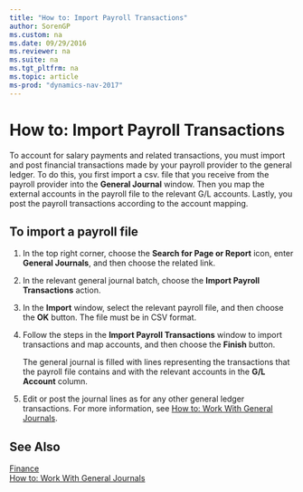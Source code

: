 ```yaml
---
title: "How to: Import Payroll Transactions"
author: SorenGP
ms.custom: na
ms.date: 09/29/2016
ms.reviewer: na
ms.suite: na
ms.tgt_pltfrm: na
ms.topic: article
ms-prod: "dynamics-nav-2017"
---
```


# How to: Import Payroll Transactions
To account for salary payments and related transactions, you must import and post financial transactions made by your payroll provider to the general ledger. To do this, you first import a csv. file that you receive from the payroll provider into the **General Journal** window. Then you map the external accounts in the payroll file to the relevant G/L accounts. Lastly, you post the payroll transactions according to the account mapping.

## To import a payroll file
1. In the top right corner, choose the **Search for Page or Report** icon, enter **General Journals**, and then choose the related link.
2. In the relevant general journal batch, choose the **Import Payroll Transactions** action.
3. In the **Import** window, select the relevant payroll file, and then choose the **OK** button. The file must be in CSV format. 
4. Follow the steps in the **Import Payroll Transactions** window to import transactions and map accounts, and then choose the **Finish** button.

    The general journal is filled with lines representing the transactions that the payroll file contains and with the relevant accounts in the **G/L Account** column.
4. Edit or post the journal lines as for any other general ledger transactions. For more information, see [How to: Work With General Journals](ui-work-general-journals.md).   

## See Also
[Finance](finance-setup.md)  
[How to: Work With General Journals](ui-work-general-journals.md)  
